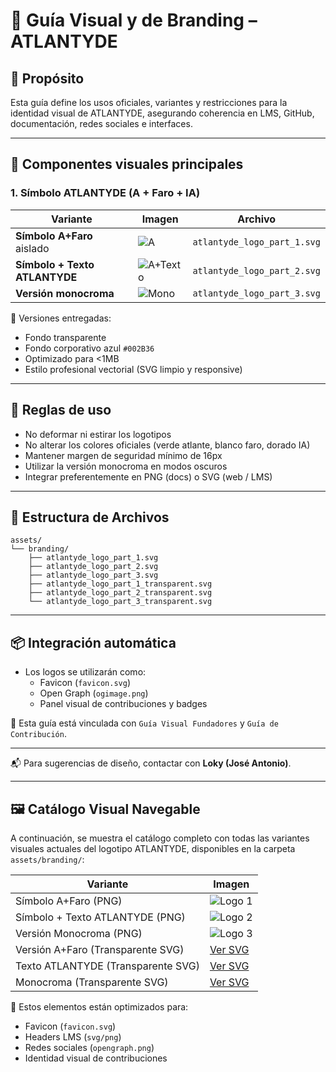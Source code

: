 <!--
Path: docs/guias/Guia_Branding_Atlantyde.md
Autor: ATLANTYDE Visual Identity Team
Última modificación: 2025-04-23
-->

# 🎨 Guía Visual y de Branding – ATLANTYDE

## 🧭 Propósito

Esta guía define los usos oficiales, variantes y restricciones para la identidad visual de ATLANTYDE, asegurando coherencia en LMS, GitHub, documentación, redes sociales e interfaces.

---

## 🧩 Componentes visuales principales

### 1. Símbolo ATLANTYDE (A + Faro + IA)

| Variante | Imagen | Archivo |
|----------|--------|---------|
| **Símbolo A+Faro** aislado | ![A](../assets/branding/atlantyde_logo_part_1.png) | `atlantyde_logo_part_1.svg` |
| **Símbolo + Texto ATLANTYDE** | ![A+Texto](../assets/branding/atlantyde_logo_part_2.png) | `atlantyde_logo_part_2.svg` |
| **Versión monocroma** | ![Mono](../assets/branding/atlantyde_logo_part_3.png) | `atlantyde_logo_part_3.svg` |

🎨 Versiones entregadas:
- Fondo transparente
- Fondo corporativo azul `#002B36`
- Optimizado para <1MB
- Estilo profesional vectorial (SVG limpio y responsive)

---

## 📐 Reglas de uso

- No deformar ni estirar los logotipos
- No alterar los colores oficiales (verde atlante, blanco faro, dorado IA)
- Mantener margen de seguridad mínimo de 16px
- Utilizar la versión monocroma en modos oscuros
- Integrar preferentemente en PNG (docs) o SVG (web / LMS)

---

## 📁 Estructura de Archivos

```
assets/
└── branding/
    ├── atlantyde_logo_part_1.svg
    ├── atlantyde_logo_part_2.svg
    ├── atlantyde_logo_part_3.svg
    ├── atlantyde_logo_part_1_transparent.svg
    ├── atlantyde_logo_part_2_transparent.svg
    └── atlantyde_logo_part_3_transparent.svg
```

---

## 📦 Integración automática

- Los logos se utilizarán como:
  - Favicon (`favicon.svg`)
  - Open Graph (`ogimage.png`)
  - Panel visual de contribuciones y badges

🧬 Esta guía está vinculada con `Guía Visual Fundadores` y `Guía de Contribución`.

---

📬 Para sugerencias de diseño, contactar con **Loky (José Antonio)**.

---

## 🖼️ Catálogo Visual Navegable

A continuación, se muestra el catálogo completo con todas las variantes visuales actuales del logotipo ATLANTYDE, disponibles en la carpeta `assets/branding/`:

| Variante                              | Imagen                                 |
|---------------------------------------|----------------------------------------|
| Símbolo A+Faro (PNG)                  | ![Logo 1](../assets/branding/atlantyde_logo_part_1.png) |
| Símbolo + Texto ATLANTYDE (PNG)       | ![Logo 2](../assets/branding/atlantyde_logo_part_2.png) |
| Versión Monocroma (PNG)               | ![Logo 3](../assets/branding/atlantyde_logo_part_3.png) |
| Versión A+Faro (Transparente SVG)     | [Ver SVG](../assets/branding/atlantyde_logo_part_1_transparent.svg) |
| Texto ATLANTYDE (Transparente SVG)    | [Ver SVG](../assets/branding/atlantyde_logo_part_2_transparent.svg) |
| Monocroma (Transparente SVG)          | [Ver SVG](../assets/branding/atlantyde_logo_part_3_transparent.svg) |

📂 Estos elementos están optimizados para:
- Favicon (`favicon.svg`)
- Headers LMS (`svg/png`)
- Redes sociales (`opengraph.png`)
- Identidad visual de contribuciones

